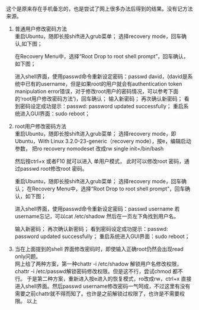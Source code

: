这个是原来存在手机备忘的，也是尝试了网上很多办法后得到的结果。没有记方法来源。

1. 普通用户修改密码方法  
    重启Ubuntu，随即长按shift进入grub菜单； 
    选择recovery mode，回车确认,如下图； 

    在Recovery Menu中，选择“Root Drop to root shell prompt”，回车确认，如下图； 

    进入shell界面，使用passwd命令重新设定密码：passwd david，(david是系统中已有的username，但是如果root的用户就会有authentication token manipulation error错误，对于修改root用户的密码情况，可以参考下面的‘root用户修改密码方法’)，回车确认； 
    输入新密码； 
    再次确认新密码； 
    看到密码设定成功提示：passwd: password updated successfully； 
    重启系统进入GUI界面：sudo reboot； 

2. root用户修改密码方法   
    重启Ubuntu，随即长按shift进入grub菜单； 
    选择recovery mode，即Ubuntu，With Linux 3.2.0-23-generic（recovery mode），按e，编辑启动参数， 
    把ro recovery nomodeset 改成rw single init=/bin/bash

    然后按ctrl+x 或者F10   就可以进入 单用户模式， 
    此时可以修改root 密码，通过passwd root修改root 密码。

    重启Ubuntu，随即长按shift进入grub菜单； 
    选择recovery mode，回车确认； 
    在Recovery Menu中，选择“Root Drop to root shell prompt”，回车确认，如下图； 

    进入shell界面，使用passwd命令重新设定密码：passwd username
    若username忘记，可以cat  /etc/shadow  然后在一页左下角找到用户名。

    输入新密码； 
    再次确认新密码； 
    看到密码设定成功提示：passwd: password updated successfully； 
    重启系统进入GUI界面：sudo reboot；

3. 当在上面提到的shell 界面修改密码时，即使输入正确root仍然会出现read only问题。   
    网上给了两种方案，第一种chattr -i /etc/shadow 解锁用户名修改权限，chattr -i /etc/passwd解锁密码修改权限。但是这不行，尝试chmod 都不行。
    于是第二种方案，重新进入按e进入的恢复模式，ro改成rw，ctrl+x 直接进入shell界面。然后passwd username修改密码一气呵成，不过这里有没有需要之前chattr就不得而知了。也许是之前解锁过权限了，也许是不需要权限。
    以上


